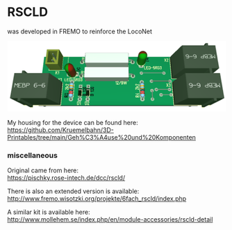 # RSCLD

was developed in FREMO to reinforce the LocoNet<br> 

![PCB from RSCLD](/pics/RSCLD.png)<br>

My housing for the device can be found here: https://github.com/Kruemelbahn/3D-Printables/tree/main/Geh%C3%A4use%20und%20Komponenten<br>

### miscellaneous
Original came from here:<br>
https://pischky.rose-intech.de/dcc/rscld/<br>

There is also an extended version is available:<br>
http://www.fremo.wisotzki.org/projekte/6fach_rscld/index.php

A similar kit is available here:<br>
http://www.mollehem.se/index.php/en/module-accessories/rscld-detail
